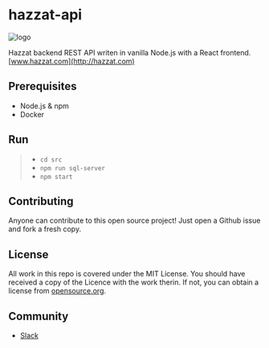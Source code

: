 # hazzat-api
![logo](http://www.hazzat.com/portals/_default/skins/hazzat/images/logo.png "Hazzat Logo")

Hazzat backend REST API writen in vanilla Node.js with a React frontend. [www.hazzat.com](http://hazzat.com)

## Prerequisites

* Node.js & npm
* Docker

## Run

> * `cd src`
> * `npm run sql-server`
> * `npm start`
 

## Contributing

Anyone can contribute to this open source project! Just open a Github issue and fork a fresh copy.

## License 

All work in this repo is covered under the MIT License. You should have received a copy of the Licence with the work therin. If not, you can obtain a license from [opensource.org](https://opensource.org/licenses/MIT).


## Community

* [Slack](https://join.slack.com/t/hazzat/shared_invite/enQtNjU0MTAxMDc5ODYzLTUxOWNhOGE2OGExNzAxYjQwNDBhZWMwOTExMjRhMDNkN2Q2ZGY1MDRhMjc1ZDhhNmFiYjA2NDYxZjJkMTFlN2M)



